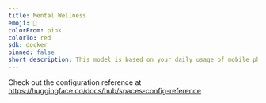 ```yaml
---
title: Mental Wellness
emoji: 🐢
colorFrom: pink
colorTo: red
sdk: docker
pinned: false
short_description: This model is based on your daily usage of mobile phone
---
```


Check out the configuration reference at https://huggingface.co/docs/hub/spaces-config-reference

